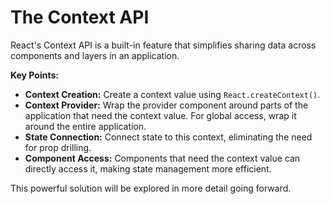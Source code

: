 # The Context API

React's Context API is a built-in feature that simplifies sharing data across components and layers in an application.

**Key Points:**

- **Context Creation:** Create a context value using `React.createContext()`.
- **Context Provider:** Wrap the provider component around parts of the application that need the context value. For global access, wrap it around the entire application.
- **State Connection:** Connect state to this context, eliminating the need for prop drilling.
- **Component Access:** Components that need the context value can directly access it, making state management more efficient.

This powerful solution will be explored in more detail going forward.
